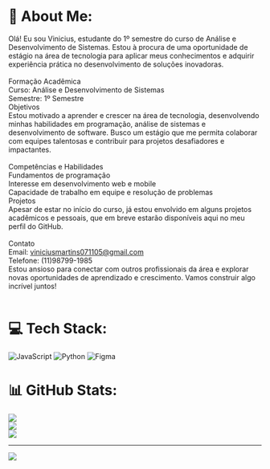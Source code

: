 # 💫 About Me:
Olá! Eu sou Vinicius, estudante do 1º semestre do curso de Análise e Desenvolvimento de Sistemas. Estou à procura de uma oportunidade de estágio na área de tecnologia para aplicar meus conhecimentos e adquirir experiência prática no desenvolvimento de soluções inovadoras.<br><br>Formação Acadêmica<br>Curso: Análise e Desenvolvimento de Sistemas<br>Semestre: 1º Semestre<br>Objetivos<br>Estou motivado a aprender e crescer na área de tecnologia, desenvolvendo minhas habilidades em programação, análise de sistemas e desenvolvimento de software. Busco um estágio que me permita colaborar com equipes talentosas e contribuir para projetos desafiadores e impactantes.<br><br>Competências e Habilidades<br>Fundamentos de programação<br>Interesse em desenvolvimento web e mobile<br>Capacidade de trabalho em equipe e resolução de problemas<br>Projetos<br>Apesar de estar no início do curso, já estou envolvido em alguns projetos acadêmicos e pessoais, que em breve estarão disponíveis aqui no meu perfil do GitHub.<br><br>Contato<br>Email: viniciusmartins071105@gmail.com<br>Telefone: (11)98799-1985<br> Estou ansioso para conectar com outros profissionais da área e explorar novas oportunidades de aprendizado e crescimento. Vamos construir algo incrível juntos!<br><br>


# 💻 Tech Stack:
![JavaScript](https://img.shields.io/badge/javascript-%23323330.svg?style=for-the-badge&logo=javascript&logoColor=%23F7DF1E) ![Python](https://img.shields.io/badge/python-3670A0?style=for-the-badge&logo=python&logoColor=ffdd54) ![Figma](https://img.shields.io/badge/figma-%23F24E1E.svg?style=for-the-badge&logo=figma&logoColor=white)
# 📊 GitHub Stats:
![](https://github-readme-stats.vercel.app/api?username=viniciusmartins07&theme=radical&hide_border=false&include_all_commits=true&count_private=false)<br/>
![](https://github-readme-streak-stats.herokuapp.com/?user=viniciusmartins07&theme=radical&hide_border=false)<br/>
![](https://github-readme-stats.vercel.app/api/top-langs/?username=viniciusmartins07&theme=radical&hide_border=false&include_all_commits=true&count_private=false&layout=compact)

---
[![](https://visitcount.itsvg.in/api?id=viniciusmartins07&icon=0&color=0)](https://visitcount.itsvg.in)

<!-- Proudly created with GPRM ( https://gprm.itsvg.in ) -->